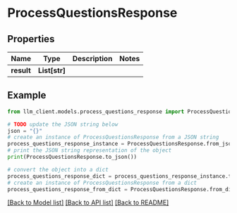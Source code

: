# ProcessQuestionsResponse


## Properties

Name | Type | Description | Notes
------------ | ------------- | ------------- | -------------
**result** | **List[str]** |  |

## Example

```python
from llm_client.models.process_questions_response import ProcessQuestionsResponse

# TODO update the JSON string below
json = "{}"
# create an instance of ProcessQuestionsResponse from a JSON string
process_questions_response_instance = ProcessQuestionsResponse.from_json(json)
# print the JSON string representation of the object
print(ProcessQuestionsResponse.to_json())

# convert the object into a dict
process_questions_response_dict = process_questions_response_instance.to_dict()
# create an instance of ProcessQuestionsResponse from a dict
process_questions_response_from_dict = ProcessQuestionsResponse.from_dict(process_questions_response_dict)
```
[[Back to Model list]](../README.md#documentation-for-models) [[Back to API list]](../README.md#documentation-for-api-endpoints) [[Back to README]](../README.md)
